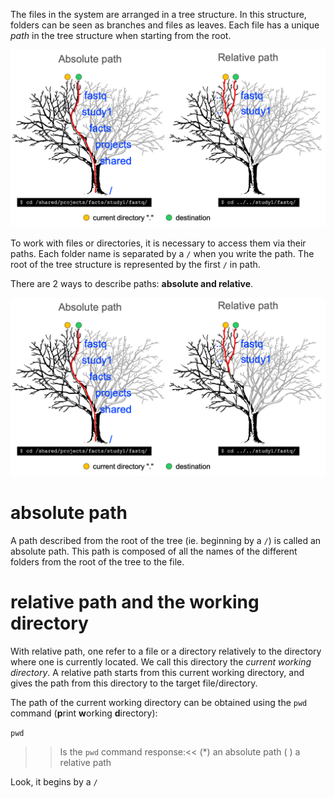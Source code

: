 
The files in the system are arranged in a tree structure. 
In this structure, folders can be seen as branches and files as leaves. 
Each file has a unique *path* in the tree structure when starting from the root. 

![absolute and relative paths](./assets/absolute_and_relative_paths.png)

To work with files or directories, it is necessary to access them via their paths. 
Each folder name is separated by a `/` when you write the path. 
The root of the tree structure is represented by the first `/` in path.

There are 2 ways to describe paths: **absolute and relative**. 

![absolute and relative paths](./assets/absolute_and_relative_paths.png)

# absolute path

A path described from the root of the tree (ie. beginning by a `/`) is called an absolute path.
This path is composed of all the names of the different folders from the root of the tree to the file. 

# relative path and the working directory

With relative path, one refer to a file or a directory relatively to the directory where one is currently located. 
We call this directory the *current working directory*. 
A relative path starts from this current working directory, and gives the path from this directory to the target file/directory.

The path of the current working directory can be obtained using the `pwd` command (**p**rint **w**orking **d**irectory): 

`pwd`

>>Is the `pwd` command response:<<
(*) an absolute path
( ) a relative path

Look, it begins by a `/`



